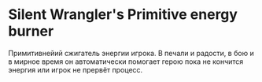 # Silent Wrangler's Primitive energy burner

Примитивнейий сжигатель энергии игрока. В печали и радости, в бою и в мирное время он автоматически помогает герою пока не кончится энергия или игрок не прервёт процесс.
